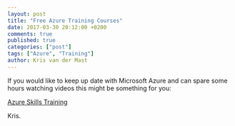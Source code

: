 ```yaml
---
layout: post
title: "Free Azure Training Courses"
date: 2017-03-30 20:12:00 +0200
comments: true
published: true
categories: ["post"]
tags: ["Azure", "Training"]
author: Kris van der Mast
---
```

If you would like to keep up date with Microsoft Azure and can spare some hours watching videos this might be something for you:  

[Azure Skills Training](https://docs.microsoft.com/en-us/learn/azure/)

Kris.